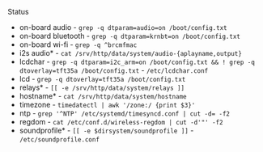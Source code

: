 Status

- on-board audio     - `grep -q dtparam=audio=on /boot/config.txt`
- on-board bluetooth - `grep -q dtparam=krnbt=on /boot/config.txt`
- on-board wi-fi     - `grep -q ^brcmfmac`
- i2s audio\*        - `cat /srv/http/data/system/audio-{aplayname,output}`
- lcdchar            - `grep -q dtparam=i2c_arm=on /boot/config.txt && ! grep -q dtoverlay=tft35a /boot/config.txt` - `/etc/lcdchar.conf`
- lcd                - `grep -q dtoverlay=tft35a /boot/config.txt`
- relays\*           - `[[ -e /srv/http/data/system/relays ]]`
- hostname\*         - `cat /srv/http/data/system/hostname`
- timezone           - `timedatectl | awk '/zone:/ {print $3}'`
- ntp                - `grep '^NTP' /etc/systemd/timesyncd.conf | cut -d= -f2`
- regdom             - `cat /etc/conf.d/wireless-regdom | cut -d'"' -f2`
- soundprofile\*     - `[[ -e $dirsystem/soundprofile ]]` - `/etc/soundprofile.conf`
